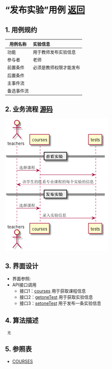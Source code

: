 <!-- markdownlint-disable MD033-->
<!-- 禁止MD033类型的警告 https://www.npmjs.com/package/markdownlint -->

# “发布实验”用例 [返回](../README.md)

## 1. 用例规约

|用例名称|实验信息|
|-------|:-------------|
|功能|用于教师发布实验信息|
|参与者|老师|
|前置条件|必须是教师权限才能发布|
|后置条件||
|主事件流| |
|备选事件流||

## 2. 业务流程 [源码](../src/发布实验.puml)
![sequence1](../发布实验.png) 

## 3. 界面设计
- 界面参照: 
- API接口调用
    - 接口1：[courses](../接口/getcourses.md)
        用于获取课程信息
    - 接口2：[getoneTest](../接口/getoneTest.md)
        用于获取实验信息
    - 接口3：[setoneTest](../接口/setOneTest.md)
        用于发布一条实验信息

## 4. 算法描述

     无
     
## 5. 参照表

- [COURSES](../src/数据库设计.md/#COURSES)
